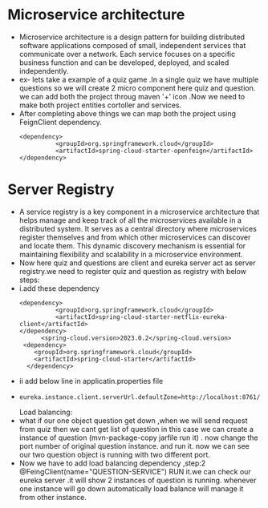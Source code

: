 # Microservice architecture
* Microservice architecture is a design pattern for building distributed software applications composed of small, independent services that communicate over a network. Each service focuses on a specific business function and can be developed, deployed, and scaled independently.
* ex- lets take a example of a quiz game .In a single quiz we have multiple questions so we will create 2 micro component here quiz and question. we can add both the project throug maven '+' icon .Now we need to make both project entities cortoller and services.
* After completing above things we can map both the project using FeignClient dependency.
  ```
  <dependency>
			<groupId>org.springframework.cloud</groupId>
			<artifactId>spring-cloud-starter-openfeign</artifactId>
  </dependency>
  ```
# Server Registry
* A service registry is a key component in a microservice architecture that helps manage and keep track of all the microservices available in a distributed system. It serves as a central directory where microservices register themselves and from which other microservices can discover and locate them. This dynamic discovery mechanism is essential for maintaining flexibility and scalability in a microservice environment.
* Now here quiz and questions are client and eureka server act as server registry.we need to register quiz and question as registry with below steps:
* i.add these dependency
  ```
  <dependency>
			<groupId>org.springframework.cloud</groupId>
			<artifactId>spring-cloud-starter-netflix-eureka-client</artifactId>
  </dependency>
  		<spring-cloud.version>2023.0.2</spring-cloud.version>
   <dependency>
      <groupId>org.springframework.cloud</groupId>
      <artifactId>spring-cloud-starter</artifactId>
    </dependency>
  ```
*  ii add below line in applicatin.properties file
*  ```
   eureka.instance.client.serverUrl.defaultZone=http://localhost:8761/eureka/
   ```
   Load balancing:
* what if our one object question get down ,when we will send request from quiz then we cant get list of question in this case we can create a instance of question 
  (mvn-package-copy jarfile run it) . now change the port number of original question instance. and run it. now we can see our two question object is running with 
  two different port.
* Now we have to add load balancing dependency ,step:2 @FeingClient(name="QUESTION-SERVICE") RUN it.we can check our eureka server .it will show 2 instances of
  question is running. whenever one instance will go down automatically load balance will manage it from other instance.
